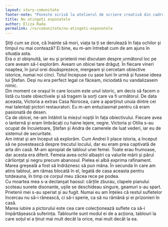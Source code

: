 ```yaml
---
layout: story-comunitate
footer-note: "Poveste scrisă la atelierul de scriere creativă din cadrul Școlii de Vară Voice Your Place: Curtea de Argeș."
title: Nu atingeți exponatele
author: Eliza Rada
permalink: /ro/comunitate/nu-atingeti-exponatele
---
```


Știți cum se zice, că înainte să mori, viața ta ți se derulează în fața ochilor și timpul nu mai contează? Ei bine, eu m-am întrebat cum de am ajuns în situația asta. <br>
Era o zi obișnuită, iar eu și prietenii mei discutam despre următorul loc pe care aveam să-l explorăm. Aveam un obicei tare drăguț. În fiecare vineri noaptea, în jurul orei douăsprezece, mergeam și cercetam obiective istorice, numai noi cinci. Totul începuse cu șase luni în urmă și fusese ideea lui Ștefan. Deși nu era perfect legal ce făceam, niciodată nu vandalizasem nimic. <br>
Din moment ce orașul în care locuim este unul istoric, am decis să facem o listă cu toate obiectivele și să tragem la sorți care va fi următorul. De data aceasta, Victoria a extras Casa Norocea, care a aparținut unuia dintre cei mai talentați pictori restauratori. Eu m-am entuziasmat pentru că eram pasionată de desen. <br>
Ca de obicei, ne-am întâlnit la miezul nopții în fața obiectivului. Fiecare avea o lanternă și eram îmbrăcați cu haine lejere, negre. Victoria și Otilia s-au ocupat de încuietoare, Ștefan și Andra de camerele de luat vederi, iar eu de sistemul de securitate. <br>
Am intrat și am început să explorăm. Cum Andrei îi place istoria, a început să ne povestească despre trecutul locului, dar eu eram prea captivată de arta din casă. M-am apropiat de tabloul unei femei. Toate erau frumoase, dar acesta era diferit. Femeia avea ochii albaștri ca valurile mării și părul cârlionțat și negru precum abanosul. Pielea ei albă exprima rafinament. <br>
Marea greșeală a fost să îndrăznesc să pun mâna. În secunda în care am atins tabloul, am rămas blocată în el, legată de casa aceasta pentru totdeauna, în timp ce corpul meu zăcea rece pe podea. <br>
Cu moartea mea s-a declanșat haosul: cărțile zburau, clapele pianului scoteau sunete disonante, ușile se deschideau singure, geamuri s-au spart. Prietenii mei s-au speriat și au fugit. Numai eu am înțeles că restul sufletelor încercau nu să-i rănească, ci să-i sperie, ca să nu rămână și ei prizonieri în casă. <br>
Marea iubire a pictorului este cea care colecționează suflete ca să-i împărtășească suferința. Tablourile sunt modul ei de a acționa, tablouri la care soțul ei a ținut mai mult decât la orice, mai mult decât la ea.
